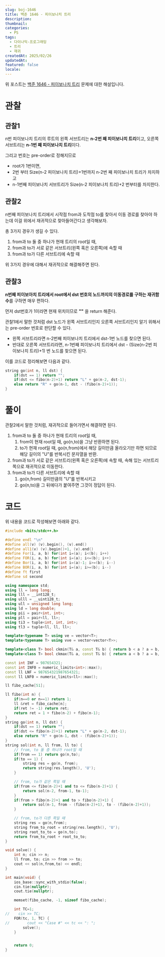 ```yaml
---
slug: boj-1646
title: 백준 1646 - 피이보나치 트리
description: 
thumbnail: 
categories:
  - PS
tags:
  - 다이나믹-프로그래밍
  - 트리
  - 재귀
createdAt: 2025/02/26
updatedAt: 
featured: false
locale:
---
```

위 포스트는 [백준 1646 - 피이보나치 트리](https://www.acmicpc.net/problem/1646) 문제에 대한 해설입니다.

# 관찰
## 관찰1
n번 피이보나치 트리의 루트의 왼쪽 서브트리는 **n-2번 째 피이보나치 트리**이고, 오른쪽 서브트리는 **n-1번 째 피이보나치 트리**이다.

그리고 번호는 pre-order로 정해지므로 
- root가 1번이면,
- 2번 부터 Size(n-2 피이보나치 트리)+1번까지 n-2번 째 피이보나치 트리가 차지하고
- n-1번째 피이보나치 서브트리가 Size(n-2 피이보나치 트리)+2 번부터를 차지한다.

## 관찰2
n번째 피이보나치 트리에서 시작점 from과 도착점 to를 찾아서 이동 경로를 찾아야 하는데 이걸 위에서 재귀적으로 찾아들어간다고 생각해보자.

총 3가지 경우가 생길 수 있다.
1. from과 to 둘 중 하나가 현재 트리의 root일 때,
2. from과 to가 서로 같은 서브트리(왼쪽 혹은 오른쪽)에 속할 때
3. from과 to가 다른 서브트리에 속할 때

위 3가지 경우에 대해서 재귀적으로 해결해주면 된다.

## 관찰3
**n번째 피이보아치 트리에서 root에서 dst 번호의 노드까지의 이동경로를 구하는 재귀함수**를 구하면 매우 편하다.

먼저 dst번호가 1이라면 현재 위치이므로 **\"\"** 을 return 해준다.

관찰1에서 말한 것처럼 dst 노드가 왼쪽 서브트리인지 오른쪽 서브트리인지 알기 위해서는 pre-order 번호로 판단할 수 있다.
- 왼쪽 서브트리라면 n-2번째 피이보나치 트리에서 dst-1번 노드를 찾으면 된다.
- 반대로 오른쪽 서브트리라면, n-1번째 피이보나치 트리에서 dst - (Size(n-2번 피이보나치 트리)+1) 번 노드를 찾으면 된다.

이를 코드로 정리해보면 다음과 같다.

```cpp
string go(int n, ll dst) {
    if(dst == 1) return "";
    if(dst <= fibo(n-2)+1) return "L" + go(n-2, dst-1);
    else return "R" + go(n-1, dst - (fibo(n-2)+1));
}
```


# 풀이
관찰2에서 말한 것처럼, 재귀적으로 들어가면서 해결하면 된다.

1. from과 to 둘 중 하나가 현재 트리의 root일 때,
	1. from이 현재 root일 때, go(n,to)을 그냥 반환하면 된다.
	2. to가 현재 root일 때, go(n,from)에서 해당 길이만큼 올라오기만 하면 되므로 해당 길이의 "U"를 반복시킨 문자열을 반환.
2. from과 to가 서로 같은 서브트리(왼쪽 혹은 오른쪽)에 속할 때, 
   속해 있는 서브트리 쪽으로 재귀적으로 이동한다.
3. from과 to가 다른 서브트리에 속할 때
	1. go(n,from) 길이만큼의 "U"를 반복시키고
	2. go(n,to)을 그 뒤에다가 붙여주면 그것이 정답이 된다.


# 코드
위 내용을 코드로 작성해보면 아래와 같다.

```cpp
#include <bits/stdc++.h>

#define endl "\n"
#define all(v) (v).begin(), (v).end()
#define all1(v) (v).begin()+1, (v).end()
#define For(i, a, b) for(int i=(a); i<(b); i++)
#define FOR(i, a, b) for(int i=(a); i<=(b); i++)
#define Bor(i, a, b) for(int i=(a)-1; i>=(b); i--)
#define BOR(i, a, b) for(int i=(a); i>=(b); i--)
#define ft first
#define sd second

using namespace std;
using ll = long long;
using lll = __int128_t;
using ulll = __uint128_t;
using ull = unsigned long long;
using ld = long double;
using pii = pair<int, int>;
using pll = pair<ll, ll>;
using ti3 = tuple<int, int, int>;
using tl3 = tuple<ll, ll, ll>;

template<typename T> using ve = vector<T>;
template<typename T> using vve = vector<vector<T>>;

template<class T> bool ckmin(T& a, const T& b) { return b < a ? a = b, 1 : 0; }
template<class T> bool ckmax(T& a, const T& b) { return a < b ? a = b, 1 : 0; }

const int INF = 987654321;
const int INF0 = numeric_limits<int>::max();
const ll LNF = 987654321987654321;
const ll LNF0 = numeric_limits<ll>::max();

ll fibo_cache[51];

ll fibo(int n) {
    if(n==0 or n==1) return 1;
    ll &ret = fibo_cache[n];
    if(ret != -1) return ret;
    return ret = 1 + fibo(n-2) + fibo(n-1);
}
string go(int n, ll dst) {
    if(dst == 1) return "";
    if(dst <= fibo(n-2)+1) return "L" + go(n-2, dst-1);
    else return "R" + go(n-1, dst - (fibo(n-2)+1));
}
string sol(int n, ll from, ll to) {
    // from, to 둘 중 하나가 root일 때
    if(from == 1) return go(n,to);
    if(to == 1) {
        string res = go(n, from);
        return string(res.length(), 'U');
    }

    // from, to가 같은 쪽일 때
    if(from <= fibo(n-2)+1 and to <= fibo(n-2)+1) {
        return sol(n-2, from-1, to-1);
    }
    if(from > fibo(n-2)+1 and to > fibo(n-2)+1) {
        return sol(n-1, from - (fibo(n-2)+1), to - (fibo(n-2)+1));
    }

    // from, to가 다른 쪽일 때
    string res = go(n,from);
    string from_to_root = string(res.length(), 'U');
    string root_to_to = go(n,to);
    return from_to_root + root_to_to;
}

void solve() {
    int n; cin >> n;
    ll from, to; cin >> from >> to;
    cout << sol(n,from,to) << endl;
}

int main(void) {
    ios_base::sync_with_stdio(false);
    cin.tie(nullptr);
    cout.tie(nullptr);

    memset(fibo_cache, -1, sizeof fibo_cache);

    int TC=1;
//    cin >> TC;
    FOR(tc, 1, TC) {
//        cout << "Case #" << tc << ": ";
        solve();
    }


    return 0;
}
```